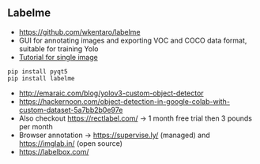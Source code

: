 ## Labelme
* https://github.com/wkentaro/labelme
* GUI for annotating images and exporting VOC and COCO data format, suitable for training Yolo
* [Tutorial for single image](https://github.com/wkentaro/labelme/tree/master/examples/tutorial)
```
pip install pyqt5
pip install labelme
```
* http://emaraic.com/blog/yolov3-custom-object-detector
* https://hackernoon.com/object-detection-in-google-colab-with-custom-dataset-5a7bb2b0e97e
* Also checkout https://rectlabel.com/ -> 1 month free trial then 3 pounds per month
* Browser annotation -> https://supervise.ly/ (managed) and https://imglab.in/ (open source)
* https://labelbox.com/